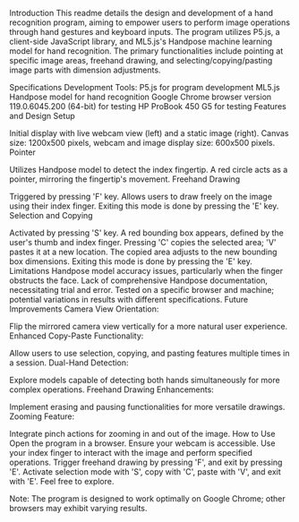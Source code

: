 Introduction
This readme details the design and development of a hand recognition program, aiming to empower users to perform image operations through hand gestures and keyboard inputs. The program utilizes P5.js, a client-side JavaScript library, and ML5.js's Handpose machine learning model for hand recognition. The primary functionalities include pointing at specific image areas, freehand drawing, and selecting/copying/pasting image parts with dimension adjustments.
 
Specifications
Development Tools:
P5.js for program development
ML5.js Handpose model for hand recognition
Google Chrome browser version 119.0.6045.200 (64-bit) for testing
HP ProBook 450 G5 for testing
Features and Design
Setup

Initial display with live webcam view (left) and a static image (right).
Canvas size: 1200x500 pixels, webcam and image display size: 600x500 pixels.
Pointer

Utilizes Handpose model to detect the index fingertip.
A red circle acts as a pointer, mirroring the fingertip's movement.
Freehand Drawing

Triggered by pressing 'F' key.
Allows users to draw freely on the image using their index finger.
Exiting this mode is done by pressing the 'E' key.
Selection and Copying

Activated by pressing 'S' key.
A red bounding box appears, defined by the user's thumb and index finger.
Pressing 'C' copies the selected area; 'V' pastes it at a new location.
The copied area adjusts to the new bounding box dimensions.
Exiting this mode is done by pressing the 'E' key.
Limitations
Handpose model accuracy issues, particularly when the finger obstructs the face.
Lack of comprehensive Handpose documentation, necessitating trial and error.
Tested on a specific browser and machine; potential variations in results with different specifications.
Future Improvements
Camera View Orientation:

Flip the mirrored camera view vertically for a more natural user experience.
Enhanced Copy-Paste Functionality:

Allow users to use selection, copying, and pasting features multiple times in a session.
Dual-Hand Detection:

Explore models capable of detecting both hands simultaneously for more complex operations.
Freehand Drawing Enhancements:

Implement erasing and pausing functionalities for more versatile drawings.
Zooming Feature:

Integrate pinch actions for zooming in and out of the image.
How to Use
Open the program in a browser.
Ensure your webcam is accessible.
Use your index finger to interact with the image and perform specified operations.
Trigger freehand drawing by pressing 'F', and exit by pressing 'E'.
Activate selection mode with 'S', copy with 'C', paste with 'V', and exit with 'E'.
Feel free to explore.

Note: The program is designed to work optimally on Google Chrome; other browsers may exhibit varying results.






